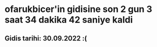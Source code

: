 # ofarukbicer'in gidisine son 2 gun 3 saat 34 dakika 42 saniye kaldi

## Gidis tarihi: 30.09.2022 :(